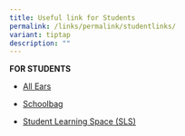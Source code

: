 ```yaml
---
title: Useful link for Students
permalink: /links/permalink/studentlinks/
variant: tiptap
description: ""
---
```

<p><strong>FOR STUDENTS</strong></p><ul><li><p><a href="https://forms.moe.edu.sg/auth" rel="noopener noreferrer nofollow" target="_blank">All Ears</a></p></li><li><p><a href="https://schoolbag.sg/" rel="noopener noreferrer nofollow" target="_blank">Schoolbag</a></p></li><li><p><a href="https://www.learning.moe.edu.sg/sls/index.html" rel="noopener noreferrer nofollow" target="_blank">Student Learning Space (SLS)</a></p></li></ul><p></p>